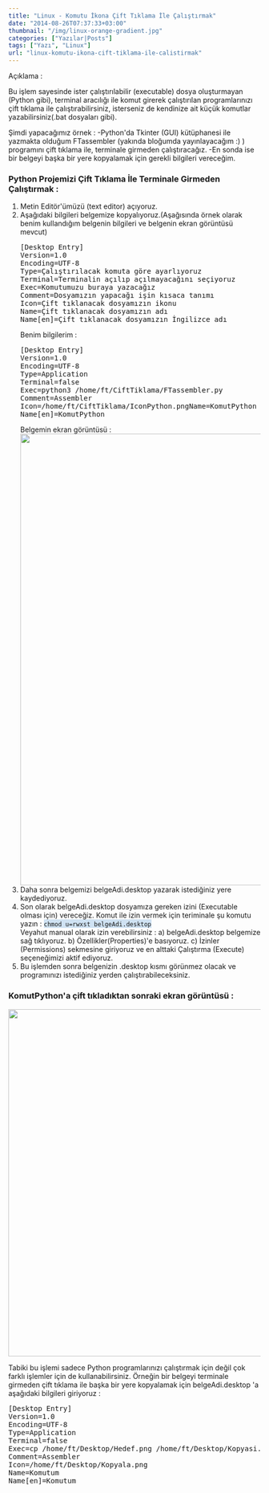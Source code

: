 ```yaml
---
title: "Linux - Komutu İkona Çift Tıklama İle Çalıştırmak"
date: "2014-08-26T07:37:33+03:00"
thumbnail: "/img/linux-orange-gradient.jpg"
categories: ["Yazılar|Posts"]
tags: ["Yazı", "Linux"]
url: "linux-komutu-ikona-cift-tiklama-ile-calistirmak"
---
```


Açıklama :

Bu işlem sayesinde ister çalıştırılabilir (executable) dosya oluşturmayan (Python gibi), terminal aracılığı ile komut girerek çalıştırılan programlarınızı çift tıklama ile çalıştırabilirsiniz, isterseniz de kendinize ait küçük komutlar yazabilirsiniz(.bat dosyaları gibi).

Şimdi yapacağımız örnek :
-Python'da Tkinter (GUI) kütüphanesi ile yazmakta olduğum FTassembler (yakında bloğumda yayınlayacağım :) ) programını çift tıklama ile, terminale girmeden çalıştıracağız.
-En sonda ise bir belgeyi başka bir yere kopyalamak için gerekli bilgileri vereceğim.
<h3>Python Projemizi Çift Tıklama İle Terminale Girmeden Çalıştırmak :</h3>
<ol>
 	<li>Metin Editör'ümüzü (text editor) açıyoruz.</li>
 	<li>Aşağıdaki bilgileri belgemize kopyalıyoruz.(Aşağısında örnek olarak benim kullandığım belgenin bilgileri ve belgenin ekran görüntüsü mevcut)
<pre>[Desktop Entry]
Version=1.0
Encoding=UTF-8
Type=Çalıştırılacak komuta göre ayarlıyoruz
Terminal=Terminalin açılıp açılmayacağını seçiyoruz
Exec=Komutumuzu buraya yazacağız
Comment=Dosyamızın yapacağı işin kısaca tanımı
Icon=Çift tıklanacak dosyamızın ikonu
Name=Çift tıklanacak dosyamızın adı 
Name[en]=Çift tıklanacak dosyamızın İngilizce adı</pre>
Benim bilgilerim :
<pre>[Desktop Entry]
Version=1.0
Encoding=UTF-8
Type=Application
Terminal=false
Exec=python3 /home/ft/CiftTiklama/FTassembler.py
Comment=Assembler
Icon=/home/ft/CiftTiklama/IconPython.pngName=KomutPython
Name[en]=KomutPython
</pre>
Belgemin ekran görüntüsü :
<img class="aligncenter size-full wp-image-167" src="http://furkantokac.com/wp-content/uploads/2016/02/Gosterim1.png" alt="" width="1600" height="900" /></li>
 	<li>Daha sonra belgemizi belgeAdi.desktop yazarak istediğiniz yere kaydediyoruz.</li>
 	<li>Son olarak belgeAdi.desktop dosyamıza gereken izini (Executable olması için) vereceğiz.
Komut ile izin vermek için teriminale şu komutu yazın : <span style="background-color: #cfe2f3;"><span style="background-color: #cfe2f3;"><code>chmod u=rwxst belgeAdi.desktop
</code></span></span>
Veyahut manual olarak izin verebilirsiniz :
a) belgeAdi.desktop belgemize sağ tıklıyoruz.
b) Özellikler(Properties)'e basıyoruz.
c) İzinler (Permissions) sekmesine giriyoruz ve en alttaki Çalıştırma (Execute) seçeneğimizi aktif ediyoruz.</li>
 	<li>Bu işlemden sonra belgenizin .desktop kısmı görünmez olacak ve programınızı istediğiniz yerden çalıştırabileceksiniz.</li>
</ol>
<h3>KomutPython'a çift tıkladıktan sonraki ekran görüntüsü :</h3>
<img class="aligncenter size-full wp-image-168" src="http://furkantokac.com/wp-content/uploads/2016/02/Goster2TR.png" alt="" width="1083" height="692" />

<span style="font-size: 14px; line-height: 19.6px; text-align: justify; font-family: 'Helvetica Neue', Arial, Helvetica, sans-serif;"><span style="font-size: small;"> </span></span>

Tabiki bu işlemi sadece Python programlarınızı çalıştırmak için değil çok farklı işlemler için de kullanabilirsiniz. Örneğin bir belgeyi terminale girmeden çift tıklama ile başka bir yere kopyalamak için belgeAdi.desktop 'a aşağıdaki bilgileri giriyoruz :
<pre>[Desktop Entry]
Version=1.0
Encoding=UTF-8
Type=Application
Terminal=false
Exec=cp /home/ft/Desktop/Hedef.png /home/ft/Desktop/Kopyasi.png
Comment=Assembler
Icon=/home/ft/Desktop/Kopyala.png
Name=Komutum 
Name[en]=Komutum
</pre>
